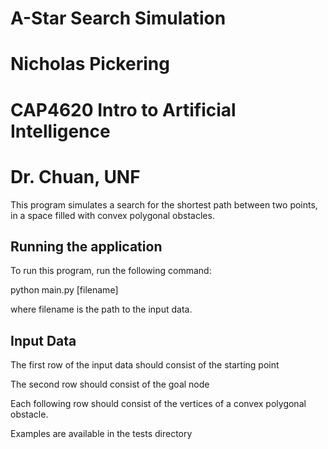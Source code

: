 # A-Star Search Simulation
# Nicholas Pickering
# CAP4620 Intro to Artificial Intelligence
# Dr. Chuan, UNF

This program simulates a search for the shortest path between two points, in a space filled with convex
polygonal obstacles.

## Running the application
To run this program, run the following command:

python main.py [filename]

where filename is the path to the input data.


## Input Data
The first row of the input data should consist of the starting point

The second row should consist of the goal node

Each following row should consist of the vertices of a convex polygonal obstacle.

Examples are available in the tests directory